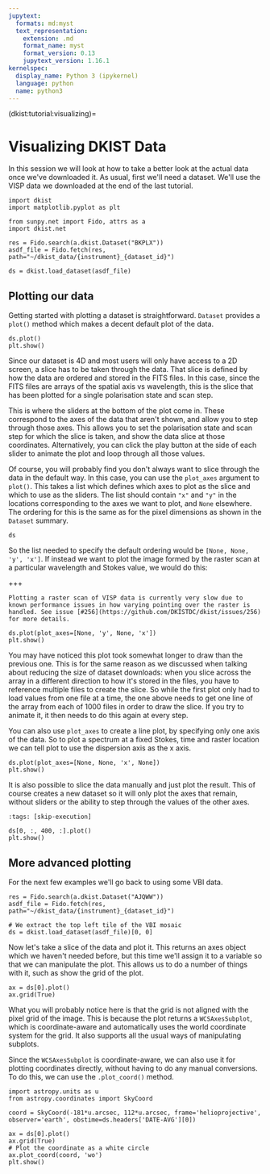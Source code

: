 ```yaml
---
jupytext:
  formats: md:myst
  text_representation:
    extension: .md
    format_name: myst
    format_version: 0.13
    jupytext_version: 1.16.1
kernelspec:
  display_name: Python 3 (ipykernel)
  language: python
  name: python3
---
```


(dkist:tutorial:visualizing)=
# Visualizing DKIST Data

In this session we will look at how to take a better look at the actual data once we've downloaded it.
As usual, first we'll need a dataset.
We'll use the VISP data we downloaded at the end of the last tutorial.

```{code-cell} ipython3
import dkist
import matplotlib.pyplot as plt

from sunpy.net import Fido, attrs as a
import dkist.net
```

```{code-cell} ipython3
res = Fido.search(a.dkist.Dataset("BKPLX"))
asdf_file = Fido.fetch(res, path="~/dkist_data/{instrument}_{dataset_id}")

ds = dkist.load_dataset(asdf_file)
```

## Plotting our data

Getting started with plotting a dataset is straightforward.
`Dataset` provides a `plot()` method which makes a decent default plot of the data.

```{code-cell} ipython3
ds.plot()
plt.show()
```

Since our dataset is 4D and most users will only have access to a 2D screen, a slice has to be taken through the data.
That slice is defined by how the data are ordered and stored in the FITS files.
In this case, since the FITS files are arrays of the spatial axis vs wavelength, this is the slice that has been plotted for a single polarisation state and scan step.

This is where the sliders at the bottom of the plot come in.
These correspond to the axes of the data that aren't shown, and allow you to step through those axes.
This allows you to set the polarisation state and scan step for which the slice is taken, and show the data slice at those coordinates.
Alternatively, you can click the play button at the side of each slider to animate the plot and loop through all those values.

Of course, you will probably find you don't always want to slice through the data in the default way.
In this case, you can use the `plot_axes` argument to `plot()`.
This takes a list which defines which axes to plot as the slice and which to use as the sliders.
The list should contain `"x"` and `"y"` in the locations corresponding to the axes we want to plot, and `None` elsewhere.
The ordering for this is the same as for the pixel dimensions as shown in the `Dataset` summary.

```{code-cell} ipython3
ds
```

So the list needed to specify the default ordering would be `[None, None, 'y', 'x']`.
If instead we want to plot the image formed by the raster scan at a particular wavelength and Stokes value, we would do this:

+++

```{warning}
Plotting a raster scan of VISP data is currently very slow due to known performance issues in how varying pointing over the raster is handled. See issue [#256](https://github.com/DKISTDC/dkist/issues/256) for more details.
```

```{code-cell} ipython3
ds.plot(plot_axes=[None, 'y', None, 'x'])
plt.show()
```

You may have noticed this plot took somewhat longer to draw than the previous one.
This is for the same reason as we discussed when talking about reducing the size of dataset downloads: when you slice across the array in a different direction to how it's stored in the files, you have to reference multiple files to create the slice.
So while the first plot only had to load values from one file at a time, the one above needs to get one line of the array from each of 1000 files in order to draw the slice.
If you try to animate it, it then needs to do this again at every step.

You can also use `plot_axes` to create a line plot, by specifying only one axis of the data.
So to plot a spectrum at a fixed Stokes, time and raster location we can tell plot to use the dispersion axis as the x axis.

```{code-cell} ipython3
ds.plot(plot_axes=[None, None, 'x', None])
plt.show()
```

It is also possible to slice the data manually and just plot the result.
This of course creates a new dataset so it will only plot the axes that remain, without sliders or the ability to step through the values of the other axes.

```{code-cell} ipython3
:tags: [skip-execution]

ds[0, :, 400, :].plot()
plt.show()
```

## More advanced plotting

For the next few examples we'll go back to using some VBI data.

```{code-cell} ipython3
res = Fido.search(a.dkist.Dataset("AJQWW"))
asdf_file = Fido.fetch(res, path="~/dkist_data/{instrument}_{dataset_id}")

# We extract the top left tile of the VBI mosaic
ds = dkist.load_dataset(asdf_file)[0, 0]
```

Now let's take a slice of the data and plot it.
This returns an axes object which we haven't needed before, but this time we'll assign it to a variable so that we can manipulate the plot.
This allows us to do a number of things with it, such as show the grid of the plot.

```{code-cell} ipython3
ax = ds[0].plot()
ax.grid(True)
```

What you will probably notice here is that the grid is not aligned with the pixel grid of the image.
This is because the plot returns a `WCSAxesSubplot`, which is coordinate-aware and automatically uses the world coordinate system for the grid.
It also supports all the usual ways of manipulating subplots.

Since the `WCSAxesSubplot` is coordinate-aware, we can also use it for plotting coordinates directly, without having to do any manual conversions.
To do this, we can use the `.plot_coord()` method.

```{code-cell} ipython3
import astropy.units as u
from astropy.coordinates import SkyCoord

coord = SkyCoord(-181*u.arcsec, 112*u.arcsec, frame='helioprojective', observer='earth', obstime=ds.headers['DATE-AVG'][0])

ax = ds[0].plot()
ax.grid(True)
# Plot the coordinate as a white circle
ax.plot_coord(coord, 'wo')
plt.show()
```
